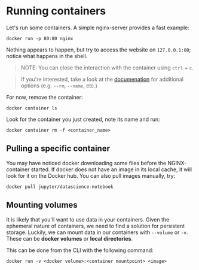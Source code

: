 # Running containers

Let's run some containers. A simple nginx-server provides a fast example:

```shell
docker run -p 80:80 nginx
```

Nothing appears to happen, but try to access the website on `127.0.0.1:80`; notice what happens in the shell.

> NOTE: You can close the interaction with the container using `ctrl` + `c`.

> If you're interested, take a look at the [documenation][docker-docs] for additional options (e.g. `--rm`, `--name`, etc.)

[docker-docs]: https://docs.docker.com/engine/reference/run/

For now, remove the container:

```shell
docker container ls
```

Look for the container you just created, note its name and run:

```shell
docker container rm -f <container_name>
```

## Pulling a specific container
You may have noticed docker downloading some files before the NGINX-container started. If docker does not have an image in its local cache, it will look for it on the Docker hub. You can also pull images manually, try:

```shell
docker pull jupyter/datascience-notebook
```

## Mounting volumes
It is likely that you'll want to use data in your containers. Given the ephemeral nature of containers, we need to find a solution for persistent storage. 
Luckily, we can mount data in our containers with `--volume` or `-v`. These can be **docker volumes** or **local directories**.

This can be done from the CLI with the following command:

```shell
docker run -v <docker volume>:<container mountpoint> <image>
```

